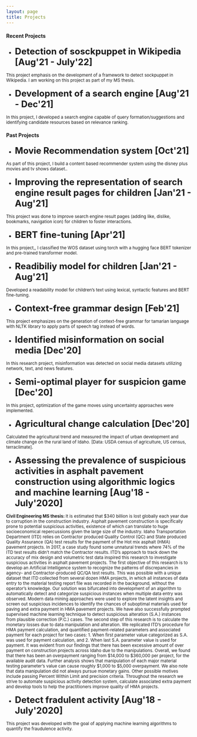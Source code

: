 ```yaml
---
layout: page
title: Projects
---
```


#### Recent Projects

- <b style="font-size:24px"> Detection of sosckpuppet in Wikipedia [Aug'21 - July'22] </b>

<p><small> This project emphasis on the development of a framework to detect sockpuppet in Wikipedia. I am working on this project as part of my MS thesis. </small></p>

- <b style="font-size:24px"> Development of a search engine [Aug'21 - Dec'21]</b>

<p><small> In this project, I developed a search engine capable of query formation/suggestions and identifying candidate resources based on relevance ranking.</small></p>


#### Past Projects


- <b style="font-size:24px"> Movie Recommendation system [Oct'21]</b>

<p><small> As part of this project, I build a content based recommender system using the disney plus movies and tv shows dataset..</small></p>

- <b style="font-size:24px"> Improving the representation of search engine result pages for children [Jan'21 - Aug'21]</b>

<p><small> This project was done to improve search engine result pages (adding like, dislike, bookmarks, navigation icon) for children to foster interactions.</small></p>

- <b style="font-size:24px"> BERT fine-tuning [Apr'21]</b>

<p><small> In this project,, I classified the WOS dataset using torch with a hugging face BERT tokenizer and pre-trained transformer model.</small></p>

- <b style="font-size:24px"> Readibiliy model for children [Jan'21 - Aug'21]</b>
<p><small> Developed a readability model for children’s text using lexical, syntactic features and BERT fine-tuning.</small></p>

- <b style="font-size:24px"> Context-free grammar design [Feb'21]</b>

<p><small> This project emphasizes on the generation of context-free grammar for tamarian language with NLTK library to apply parts of speech tag instead of words.</small></p>

- <b style="font-size:24px"> Identified misinformation on social media [Dec'20]</b>
<p><small> In this research project, misinformation was detected on social media datasets utilizing network, text, and news features.</small></p>

- <b style="font-size:24px"> Semi-optimal player for suspicion game [Dec'20]</b>
<p><small> In this project, optimization of the game moves using uncertainty approaches were implemented.</small></p>

- <b style="font-size:24px"> Agricultural change calculation [Dec'20]</b>
<p><small> Calculated the agricultural trend and measured the impact of urban development and climate change on the rural land of Idaho. [Data: USDA census of agriculture, US census, terraclimate].</small></p>


- <b style="font-size:24px"> Assessing the prevalence of suspicious activities in asphalt pavement construction using algorithmic logics and machine learning [Aug'18 - July'2020]</b>

<p><small> <b>Civil Engineering MS thesis: </b>It is estimated that $340 billion is lost globally each year due to corruption in the construction industry. Asphalt pavement construction is specifically prone to potential suspicious activities, existence of which can translate to huge socioeconomical repercussions given the large size of the industry. 
Idaho Transportation Department (ITD) relies on Contractor produced Quality Control (QC) and State produced Quality Assurance (QA) test results for the payment of the Hot mix asphalt (HMA) pavement projects. In 2017, a case study found some unnatural trends where 74% of the ITD test results didn’t match the Contractor results. ITD’s approach to track down the accuracy of mix design and volumetric test data inspired this research to investigate suspicious activities in asphalt pavement projects. 
The first objective of this research is to develop an Artificial Intelligence system to recognize the patterns of discrepancies in agency- and Contractor-produced QC/QA test results. This was possible with a unique dataset that ITD collected from several dozen HMA projects, in which all instances of data entry to the material testing report file was recorded in the background, without the operator’s knowledge. Our solution was bifurcated into development of an algorithm to automatically detect and categorize suspicious instances when multiple data entry was observed.  Modern data mining approaches were used to explore the latent insights and screen out suspicious incidences to identify the chances of suboptimal materials used for paving and extra payment in HMA pavement projects. We have also successfully prompted supervised machine learning technique to detect suspicious alteration (S.A.) instances from plausible correction (P.C.) cases. 
The second step of this research is to calculate the monetary losses due to data manipulation and alteration. We replicated ITD’s procedure for HMA payment calculation, and quantified payment-related parameters and associated payment for each project for two cases: 1. When first parameter value categorized as S.A. was used for payment calculation, and 2. When last S.A. parameter value is used for payment. It was evident from our findings that there has been excessive amount of over payment on construction projects across Idaho due to the manipulations. Overall, we found that there has been an overpayment ranging from $14,000 to $360,000 per project, for the available audit data. Further analysis shows that manipulation of each major material testing parameter’s value can cause roughly $1,000 to $5,000 overpayment. We also note that data manipulation did not always pursue monetary gains. Other possible motives include passing Percent Within Limit and precision criteria. Throughout the research we strive to automate suspicious activity detection system, calculate associated extra payment and develop tools to help the practitioners improve quality of HMA projects. 
</small></p>

- <b style="font-size:24px"> Detect fradulent activity [Aug'18 - July'2020]</b>

<p><small> This project was developed with the goal of applying machine learning algorithms to quantify the fraudulence activity.  
</small></p>

